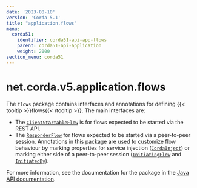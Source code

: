 ```yaml
---
date: '2023-08-10'
version: 'Corda 5.1'
title: "application.flows"
menu:
  corda51:
    identifier: corda51-api-app-flows
    parent: corda51-api-application
    weight: 2000
section_menu: corda51
---
```

# net.corda.v5.application.flows
The `flows` package contains interfaces and annotations for defining {{< tooltip >}}flows{{< /tooltip >}}. The main interfaces are:

* The <a href="/en/api-ref/corda/{{<version-num>}}/net/corda/v5/application/flows/ClientStartableFlow.html" target="_blank">`ClientStartableFlow`</a> is for flows expected to be started via the REST API.
* The  <a href="/en/api-ref/corda/{{<version-num>}}/net/corda/v5/application/flows/ResponderFlow.html" target="_blank">`ResponderFlow`</a> for flows expected to be started via a peer-to-peer session. Annotations in this package are used to customize flow behaviour by marking properties for service injection (<a href="/en/api-ref/corda/{{<version-num>}}/net/corda/v5/application/flows/CordaInject.html" target="_blank">`CordaInject`</a>) or marking either side of a peer-to-peer session (<a href="/en/api-ref/corda/{{<version-num>}}/net/corda/v5/application/flows/InitiatingFlow.html" target="_blank">`InitiatingFlow`</a> and <a href="/en/api-ref/corda/{{<version-num>}}/net/corda/v5/application/flows/InitiatedBy.html" target="_blank">`InitiatedBy`</a>).

For more information, see the documentation for the package in the <a href="/en/api-ref/corda/{{<version-num>}}/net/corda/v5/application/flows/package-summary.html" target=" blank">Java API documentation</a>.
